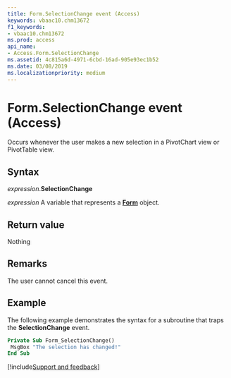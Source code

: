 ```yaml
---
title: Form.SelectionChange event (Access)
keywords: vbaac10.chm13672
f1_keywords:
- vbaac10.chm13672
ms.prod: access
api_name:
- Access.Form.SelectionChange
ms.assetid: 4c815a6d-4971-6cbd-16ad-905e93ec1b52
ms.date: 03/08/2019
ms.localizationpriority: medium
---
```



# Form.SelectionChange event (Access)

Occurs whenever the user makes a new selection in a PivotChart view or PivotTable view.


## Syntax

_expression_.**SelectionChange**

_expression_ A variable that represents a **[Form](Access.Form.md)** object.


## Return value

Nothing


## Remarks

The user cannot cancel this event.


## Example

The following example demonstrates the syntax for a subroutine that traps the **SelectionChange** event.

```vb
Private Sub Form_SelectionChange() 
 MsgBox "The selection has changed!" 
End Sub
```




[!include[Support and feedback](~/includes/feedback-boilerplate.md)]